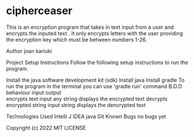 # cipherceaser

This is an encryption program that takes in text input from a user and encrypts the inputed text . It only encrypts letters with the user providing the encryption key which must be between numbers 1-26.

Author
joan kariuki

Project Setup Instructions
Follow the following setup instructions to run the program.

Install the java software development kit (sdk)
Install java
Install gradle
To run the program in the terminal you can use 'gradle run' command
B.D.D
behaviour	input	output	
encrypts text	input any string		displays the encrypted text
decrypts encrypted string	input string	displays the dencrypted text

Technologies Used
Intelli J IDEA
java
Git
Known Bugs
no bugs yet

Copyright (c) 2022 MIT LICENSE
